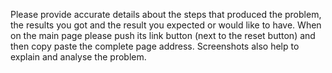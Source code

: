 Please provide accurate details about the steps that produced the problem,
the results you got and the result you expected or would like to have.
When on the main page please push its link button (next to the reset button)
and then copy paste the complete page address.
Screenshots also help to explain and analyse the problem.
